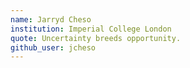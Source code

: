 ```yaml
---
name: Jarryd Cheso
institution: Imperial College London
quote: Uncertainty breeds opportunity.
github_user: jcheso
---
```


